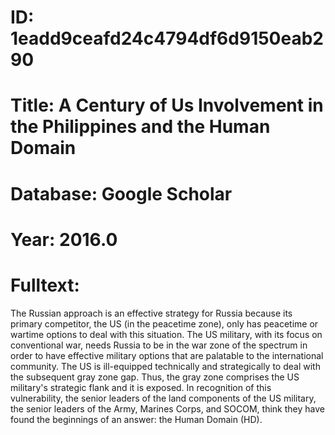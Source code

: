 # ID: 1eadd9ceafd24c4794df6d9150eab290
# Title: A Century of Us Involvement in the Philippines and the Human Domain
# Database: Google Scholar
# Year: 2016.0
# Fulltext:
The Russian approach is an effective strategy for Russia because its primary competitor, the US (in the peacetime zone), only has peacetime or wartime options to deal with this situation.
The US military, with its focus on conventional war, needs Russia to be in the war zone of the spectrum in order to have effective military options that are palatable to the international community.
The US is ill-equipped technically and strategically to deal with the subsequent gray zone gap.
Thus, the gray zone comprises the US military's strategic flank and it is exposed.
In recognition of this vulnerability, the senior leaders of the land components of the US military, the senior leaders of the Army, Marines Corps, and SOCOM, think they have found the beginnings of an answer: the Human Domain (HD).